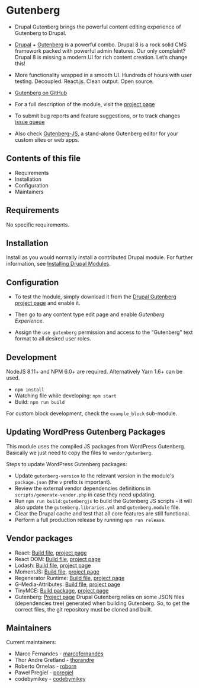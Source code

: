 # Gutenberg

 - Drupal Gutenberg brings the powerful content editing experience of Gutenberg
   to Drupal.

 - [Drupal](https://www.drupal.org/) +
   [Gutenberg](https://wordpress.org/gutenberg/) is a powerful combo. Drupal 8 is a rock solid CMS framework packed with powerful admin features.
   Our only complaint? Drupal 8 is missing a modern UI for rich content
   creation. Let’s change this!

 - More functionality wrapped in a smooth UI. Hundreds of hours with user
   testing. Decoupled. React.js. Clean output. Open source.

 - [Gutenberg on GitHub](https://github.com/WordPress/gutenberg/)

 - For a full description of the module, visit the
[project page](https://www.drupal.org/project/gutenberg)

 - To submit bug reports and feature suggestions, or to track changes
[issue queue](https://www.drupal.org/project/issues/gutenberg)

  - Also check [Gutenberg-JS](https://www.npmjs.com/package/@frontkom/gutenberg-js), a stand-alone Gutenberg editor for your custom sites or web apps.

## Contents of this file

 - Requirements
 - Installation
 - Configuration
 - Maintainers


## Requirements

No specific requirements.

## Installation

Install as you would normally install a contributed Drupal module. For further
information, see
[Installing Drupal Modules](https://www.drupal.org/docs/extending-drupal/installing-drupal-modules).


## Configuration

 - To test the module, simply download it from the
   [Drupal Gutenberg project page](https://www.drupal.org/project/gutenberg)
   and enable it.

 - Then go to any content type edit page and enable *Gutenberg Experience*.

 - Assign the `use gutenberg` permission and access to the "Gutenberg" text format to all desired user roles.

## Development

  NodeJS 8.11+ and NPM 6.0+ are required. Alternatively Yarn 1.6+ can be used.
  - `npm install`
  - Watching file while developing: `npm start`
  - Build: `npm run build`

For custom block development, check the `example_block` sub-module.

## Updating WordPress Gutenberg Packages

This module uses the compiled JS packages from WordPress Gutenberg. Basically we just need to copy the files to `vendor/gutenberg`.

Steps to update WordPress Gutenberg packages:
 - Update `gutenberg-version` to the relevant version in the module's `package.json` (the `v` prefix is important).
 - Review the external vendor dependencies definitions in `scripts/generate-vendor.php` in case they need updating.
 - Run `npm run build:gutenbergjs` to build the Gutenberg JS scripts - it will also update the `gutenberg.libraries.yml` and `gutenberg.module` file.
 - Clear the Drupal cache and test that all core features are still functional.
 - Perform a full production release by running `npm run release`.

## Vendor packages

- React: [Build file](https://unpkg.com/react@16.8.6/umd/react.production.min.js), [project page](https://github.com/facebook/react)
- React DOM: [Build file](https://unpkg.com/react-dom@16.8.6/umd/react-dom.production.min.js), [project page](https://github.com/facebook/react)
- Lodash: [Build file](https://raw.githubusercontent.com/lodash/lodash/4.17.11-npm/lodash.min.js), [project page](https://lodash.com/)
- MomentJS: [Build file](https://momentjs.com/downloads/moment.min.js), [project page](https://momentjs.com/)
- Regenerator Runtime: [Build file](https://github.com/facebook/regenerator/blob/master/packages/regenerator-runtime/runtime.js), [project page](https://github.com/facebook/regenerator/tree/master/packages/regenerator-runtime)
- G-Media-Attributes: [Build file](https://unpkg.com/@frontkom/g-media-attributes@1.0.2/build/index.js), [project page](https://github.com/front/g-media-attributes)
- TinyMCE: [Build package](http://download.tiny.cloud/tinymce/community/tinymce_4.9.4.zip), [project page](https://www.tiny.cloud/get-tiny/)
- Gutenberg: [Project page](https://github.com/WordPress/gutenberg)
  Drupal Gutenberg relies on some JSON files (dependencies tree) generated when building Gutenberg. So, to get the correct files, the git repository must be cloned and built.

## Maintainers

Current maintainers:

 - Marco Fernandes - [marcofernandes](https://www.drupal.org/u/marcofernandes)
 - Thor Andre Gretland - [thorandre](https://www.drupal.org/u/thorandre)
 - Roberto Ornelas - [roborn](https://www.drupal.org/u/roborn)
 - Paweł Pregiel - [ppregiel](https://www.drupal.org/u/ppregiel)
 - codebymikey - [codebymikey](https://www.drupal.org/u/codebymikey)
